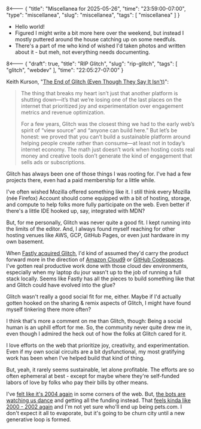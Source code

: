 8<--- { "title": "Miscellanea for 2025-05-26", "time": "23:59:00-07:00", "type": "miscellanea", "slug": "miscellanea", "tags": [ "miscellanea" ] }

- Hello world!
- Figured I might write a bit more here over the weekend, but instead I mostly puttered around the house catching up on some needfuls.
- There's a part of me who kind of wished I'd taken photos and written about it - but meh, not everything needs documenting.

8<--- { "draft": true, "title": "RIP Glitch", "slug": "rip-glitch", "tags": [ "glitch", "webdev" ], "time": "22:05:27-07:00" }

Keith Kurson, "[The End of Glitch (Even Though They Say It Isn't)](https://blog.keith.is/blog/the-end-of-glitch-even-though-they-say-it-isnt/)":

> The thing that breaks my heart isn’t just that another platform is shutting down—it’s that we’re losing one of the last places on the internet that prioritized joy and experimentation over engagement metrics and revenue optimization.
> 
> For a few years, Glitch was the closest thing we had to the early web’s spirit of “view source” and “anyone can build here.” But let’s be honest: we proved that you can’t build a sustainable platform around helping people create rather than consume—at least not in today’s internet economy. The math just doesn’t work when hosting costs real money and creative tools don’t generate the kind of engagement that sells ads or subscriptions.

Glitch has always been one of those things I was rooting for. I've had a few projects there, even had a paid membership for a little while.

I've often wished Mozilla offered something like it. I still think every Mozilla (née Firefox) Account should come equipped with a bit of hosting, storage, and compute to help folks more fully participate on the web. Even better if there's a little IDE hooked up, say, integrated with MDN?

But, for me personally, Glitch was never quite a good fit. I kept running into the limits of the editor. And, I always found myself reaching for other hosting venues like AWS, GCP, GitHub Pages, or even just hardware in my own basement.

When [Fastly acquired Glitch](https://www.fastly.com/press/press-releases/fastly-announces-acquisition-of-glitch), I'd kind of assumed they'd carry the product forward more in the direction of [Amazon Cloud9](https://aws.amazon.com/cloud9/) or [GitHub Codespaces](https://github.com/features/codespaces). I've gotten real productive work done with those cloud dev environments, especially when my laptop du jour wasn't up to the job of running a full stack locally. Seems like Fastly has all the pieces to build something like that and Glitch could have evolved into the glue?

Glitch wasn't really a good social fit for me, either. Maybe if I'd actually gotten hooked on the sharing & remix aspects of Glitch, I might have found myself tinkering there more often?

I think that's more a comment on me than Glitch, though: Being a social human is an uphill effort for me. So, the community never quite drew me in, even though I admired the heck out of how the folks at Glitch cared for it.

I love efforts on the web that prioritize joy, creativity, and experimentation. Even if my own social circuits are a bit dysfunctional, my most gratifying work has been when I've helped build that kind of thing. 

But, yeah, it rarely seems sustainable, let alone profitable. The efforts are so often ephemeral at best - except for maybe where they're self-funded labors of love by folks who pay their bills by other means. 

I've [felt like it's 2004 again](https://www.anildash.com/2024/10/15/its-2004-again/) in some corners of the web. But, [the bots are watching us dance](https://blog.lmorchard.com/2024/03/11/dance-for-the-bots/index.html) and getting all the funding instead. That [feels kinda like 2000 - 2002 again](https://skooloflife.medium.com/99-of-ai-startups-will-be-dead-by-2026-heres-why-bfc974edd968) and I'm not yet sure who'll end up being pets.com. I don't expect it all to evaporate, but it's going to be churn city until a new generative loop is formed.